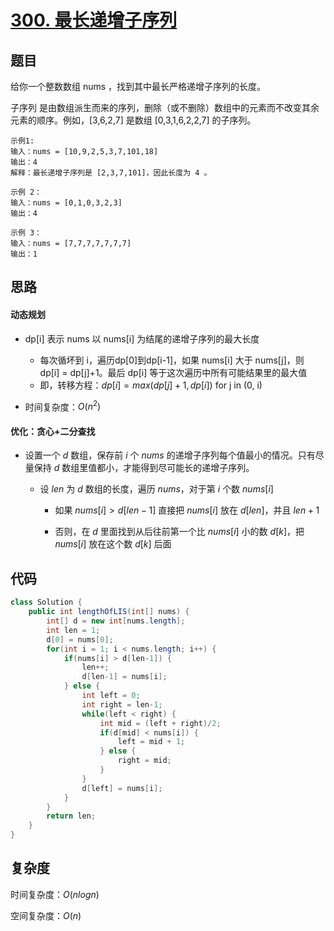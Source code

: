 # [300. 最长递增子序列](https://leetcode-cn.com/problems/longest-increasing-subsequence/)

## 题目

给你一个整数数组 nums ，找到其中最长严格递增子序列的长度。

子序列 是由数组派生而来的序列，删除（或不删除）数组中的元素而不改变其余元素的顺序。例如，[3,6,2,7] 是数组 [0,3,1,6,2,2,7] 的子序列。

 

```
示例1:
输入：nums = [10,9,2,5,3,7,101,18]
输出：4
解释：最长递增子序列是 [2,3,7,101]，因此长度为 4 。

示例 2：
输入：nums = [0,1,0,3,2,3]
输出：4

示例 3：
输入：nums = [7,7,7,7,7,7,7]
输出：1
```

## 思路

#### 动态规划

- dp[i] 表示 nums 以 nums[i] 为结尾的递增子序列的最大长度
  - 每次循坏到 i，遍历dp[0]到dp[i-1]，如果 nums[i] 大于 nums[j]，则 dp[i] = dp[j]+1。最后 dp[i] 等于这次遍历中所有可能结果里的最大值
  - 即，转移方程：$dp[i]=max(dp[j]+1,dp[i])$ for j in (0, i)

- 时间复杂度：$O(n^2)$

#### 优化：贪心+二分查找

- 设置一个 $d$ 数组，保存前 $i$ 个 $nums$ 的递增子序列每个值最小的情况。只有尽量保持 $d$ 数组里值都小，才能得到尽可能长的递增子序列。

  - 设 $len$ 为 $d$ 数组的长度，遍历 $nums$，对于第 $i$ 个数 $nums[i]$

    - 如果 $nums[i]>d[len-1]$ 直接把 $nums[i]$ 放在 $d[len]$，并且 $len+1$ 

    - 否则，在 $d$ 里面找到从后往前第一个比 $nums[i]$ 小的数 $d[k]$，把 $nums[i]$ 放在这个数 $d[k]$ 后面

      

## 代码

```java
class Solution {
    public int lengthOfLIS(int[] nums) {
        int[] d = new int[nums.length];
        int len = 1;
        d[0] = nums[0];
        for(int i = 1; i < nums.length; i++) {
            if(nums[i] > d[len-1]) {
                len++;
                d[len-1] = nums[i];
            } else {
                int left = 0;
                int right = len-1;
                while(left < right) {
                    int mid = (left + right)/2;
                    if(d[mid] < nums[i]) {
                        left = mid + 1;
                    } else {
                        right = mid;
                    }
                }
                d[left] = nums[i];
            }
        }
        return len;
    }
}
```



## 复杂度

时间复杂度：$O(nlogn)$

空间复杂度：$O(n)$ 

